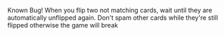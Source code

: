 Known Bug!
When you flip two not matching cards, wait until they are automatically unflipped again. Don't spam other cards while they're still flipped otherwise the game will break
